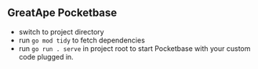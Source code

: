 ## GreatApe Pocketbase
- switch to project directory
- run `go mod tidy` to fetch dependencies
- run `go run . serve` in project root to start Pocketbase with your custom code plugged in.

